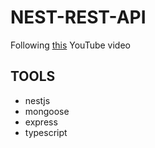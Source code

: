 # NEST-REST-API

Following [this](https://www.youtube.com/watch?v=wqhNoDE6pb4) YouTube video

## TOOLS

- nestjs
- mongoose
- express
- typescript
